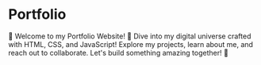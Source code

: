 # Portfolio
🚀 Welcome to my Portfolio Website! 🚀  Dive into my digital universe crafted with HTML, CSS, and JavaScript! Explore my projects, learn about me, and reach out to collaborate. Let's build something amazing together! 💼
